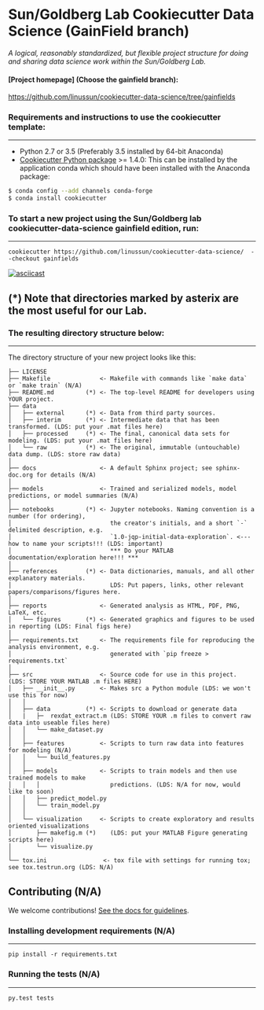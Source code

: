 # Sun/Goldberg Lab Cookiecutter Data Science (GainField branch) 

_A logical, reasonably standardized, but flexible project structure for doing and sharing data science work within the Sun/Goldberg Lab._


#### [Project homepage] (Choose the gainfield branch):
https://github.com/linussun/cookiecutter-data-science/tree/gainfields


### Requirements and instructions to use the cookiecutter template:
-----------
 - Python 2.7 or 3.5 (Preferably 3.5 installed by 64-bit Anaconda) 
 - [Cookiecutter Python package](http://cookiecutter.readthedocs.org/en/latest/installation.html) >= 1.4.0: This can be installed by the application conda which should have been installed with the Anaconda package:

``` bash
$ conda config --add channels conda-forge
$ conda install cookiecutter 
```


### To start a new project using the Sun/Goldberg lab cookiecutter-data-science gainfield edition, run:
------------

    cookiecutter https://github.com/linussun/cookiecutter-data-science/  --checkout gainfields

[![asciicast](https://asciinema.org/a/MxuoCEAcf5Q12LuGIhxHLaSmt.png)](https://asciinema.org/a/MxuoCEAcf5Q12LuGIhxHLaSmt)

## (*) Note that directories marked by asterix are the most useful for our Lab.
### The resulting directory structure below: 
------------

The directory structure of your new project looks like this: 

```
├── LICENSE
├── Makefile              <- Makefile with commands like `make data` or `make train` (N/A)
├── README.md         (*) <- The top-level README for developers using YOUR project. 
├── data
│   ├── external      (*) <- Data from third party sources. 
│   ├── interim       (*) <- Intermediate data that has been transformed. (LDS: put your .mat files here)
│   ├── processed     (*) <- The final, canonical data sets for modeling. (LDS: put your .mat files here)
│   └── raw           (*) <- The original, immutable (untouchable) data dump. (LDS: store raw data)
│
├── docs                  <- A default Sphinx project; see sphinx-doc.org for details (N/A)
│
├── models                <- Trained and serialized models, model predictions, or model summaries (N/A)
│
├── notebooks         (*) <- Jupyter notebooks. Naming convention is a number (for ordering),
│                            the creator's initials, and a short `-` delimited description, e.g.
│                            `1.0-jqp-initial-data-exploration`. <--- how to name your scripts!!! (LDS: important)
│                            *** Do your MATLAB documentation/exploration here!!! ***
│
├── references        (*) <- Data dictionaries, manuals, and all other explanatory materials.
│                            LDS: Put papers, links, other relevant papers/comparisons/figures here.
│
├── reports               <- Generated analysis as HTML, PDF, PNG, LaTeX, etc.
│   └── figures       (*) <- Generated graphics and figures to be used in reporting (LDS: Final figs here)
│
├── requirements.txt      <- The requirements file for reproducing the analysis environment, e.g.
│                            generated with `pip freeze > requirements.txt`
│
├── src                   <- Source code for use in this project. (LDS: STORE YOUR MATLAB .m files HERE)
│   ├── __init__.py       <- Makes src a Python module (LDS: we won't use this for now)
│   │
│   ├── data          (*) <- Scripts to download or generate data
│   |   ├─  rexdat_extract.m (LDS: STORE YOUR .m files to convert raw data into useable files here)
│   │   └── make_dataset.py
│   │
│   ├── features          <- Scripts to turn raw data into features for modeling (N/A) 
│   │   └── build_features.py
│   │
│   ├── models            <- Scripts to train models and then use trained models to make
│   │   │                    predictions. (LDS: N/A for now, would like to soon)
│   │   ├── predict_model.py
│   │   └── train_model.py
│   │
│   └── visualization     <- Scripts to create exploratory and results oriented visualizations
│       ├── makefig.m (*)    (LDS: put your MATLAB Figure generating scripts here)
│       └── visualize.py
│
└── tox.ini                <- tox file with settings for running tox; see tox.testrun.org (LDS: N/A)
```

## Contributing (N/A)

We welcome contributions! [See the docs for guidelines](https://drivendata.github.io/cookiecutter-data-science/#contributing).

### Installing development requirements (N/A)
------------

    pip install -r requirements.txt

### Running the tests (N/A)
------------

    py.test tests
